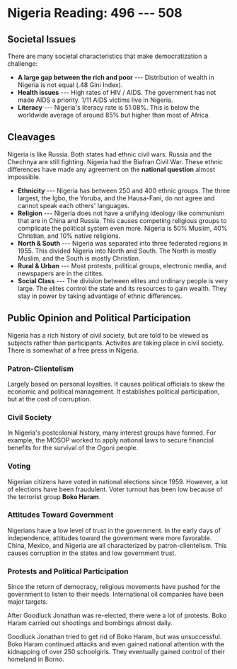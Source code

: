 # Nigeria Reading: 496 --- 508
## Societal Issues
There are many societal characteristics that make democratization a challenge:
 - **A large gap between the rich and poor** --- Distribution of wealth in Nigeria is not equal (.48 Gini Index).
 - **Health issues** --- High rates of HIV / AIDS. The government has not made AIDS a priority. 1/11 AIDS victims live in Nigeria.
 - **Literacy** --- Nigeria's literacy rate is 51.08%. This is below the worldwide average of around 85% but higher than most of Africa.

## Cleavages
Nigeria is like Russia. Both states had ethnic civil wars. Russia and the Chechnya are still fighting. Nigeria had the Biafran Civil War. These ethnic differences have made any agreement on the **national question** almost impossible.
 - **Ethnicity** --- Nigeria has between 250 and 400 ethnic groups. The three largest, the Igbo, the Yoruba, and the Hausa-Fani, do not agree and cannot speak each others' languages.
 - **Religion** --- Nigeria does not have a unifying ideology like communism that are in China and Russia. This causes competing religious groups to complicate the political system even more. Nigeria is 50% Muslim, 40% Christian, and 10% native religions.
 - **North & South** --- Nigeria was separated into three federated regions in 1955. This divided Nigeria into North and South. The North is mostly Muslim, and the South is mostly Christian.
 - **Rural & Urban** --- Most protests, political groups, electronic media, and newspapers are in the citites.
 - **Social Class** --- The division between elites and ordinary people is very large. The elites control the state and its resources to gain wealth. They stay in power by taking advantage of ethnic differences.

## Public Opinion and Political Participation
Nigeria has a rich history of civil society, but are told to be viewed as subjects rather than participants. Activites are taking place in civil society. There is somewhat of a free press in Nigeria.

### Patron-Clientelism
Largely based on personal loyalties. It causes political officials to skew the economic and political management. It establishes political participation, but at the cost of corruption.

### Civil Society
In Nigeria's postcolonial history, many interest groups have formed. For example, the MOSOP worked to apply national laws to secure financial benefits for the survival of the Ogoni people.

### Voting
Nigerian citizens have voted in national elections since 1959. However, a lot of elections have been fraudulent. Voter turnout has been low because of the terrorist group **Boko Haram**.

### Attitudes Toward Government
Nigerians have a low level of trust in the government. In the early days of independence, attitudes toward the government were more favorable. China, Mexico, and Nigeria are all characterized by patron-clientelism. This causes corruption in the states and low government trust.

### Protests and Political Participation
Since the return of democracy, religious movements have pushed for the government to listen to their needs. International oil companies have been major targets.

After Goodluck Jonathan was re-elected, there were a lot of protests. Boko Haram carried out shootings and bombings almost daily.

Goodluck Jonathan tried to get rid of Boko Haram, but was unsuccessful. Boko Haram continued attacks and even gained national attention with the kidnapping of over 250 schoolgirls. They eventually gained control of their homeland in Borno.
